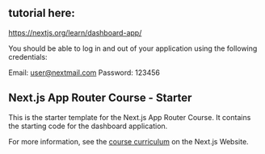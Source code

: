 ## tutorial here:

https://nextjs.org/learn/dashboard-app/

You should be able to log in and out of your application using the following credentials:

Email: user@nextmail.com
Password: 123456

## Next.js App Router Course - Starter

This is the starter template for the Next.js App Router Course. It contains the starting code for the dashboard application.

For more information, see the [course curriculum](https://nextjs.org/learn) on the Next.js Website.
